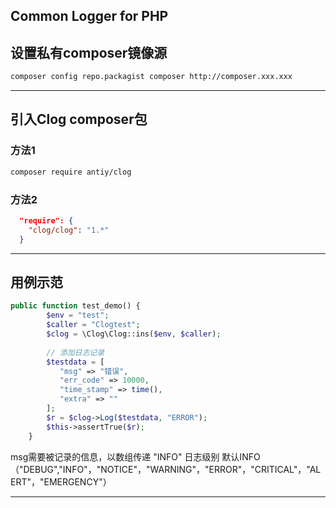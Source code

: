 Common Logger for PHP
---
## 设置私有composer镜像源
```bash
composer config repo.packagist composer http://composer.xxx.xxx
```
---
## 引入Clog composer包
### 方法1
```bash
composer require antiy/clog
```
### 方法2
```json
  "require": {
    "clog/clog": "1.*"
  }
```
---
## 用例示范
```php
public function test_demo() {
        $env = "test";
        $caller = "Clogtest";
        $clog = \Clog\Clog::ins($env, $caller);
        
        // 添加日志记录
        $testdata = [
           "msg" => "错误",
           "err_code" => 10000,
           "time_stamp" => time(),
           "extra" => ""
        ];
        $r = $clog->Log($testdata, "ERROR");
        $this->assertTrue($r);
    }
```
msg需要被记录的信息，以数组传递
"INFO" 日志级别 默认INFO
（"DEBUG","INFO"，"NOTICE"，"WARNING"，"ERROR"，"CRITICAL"，"ALERT"，"EMERGENCY"）

---
